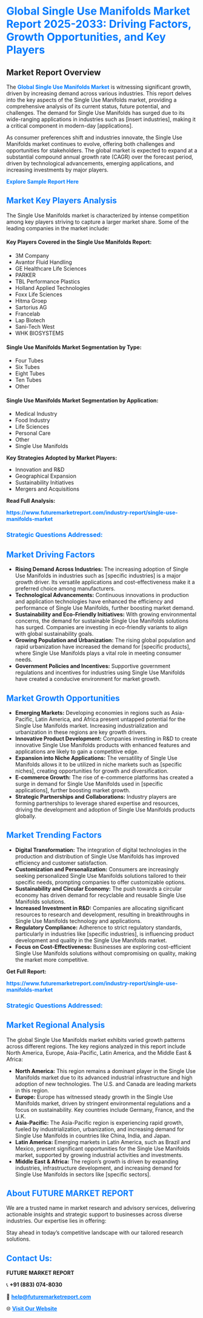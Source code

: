 <h1 style="color: #007BFF;">Global Single Use Manifolds Market Report 2025-2033: Driving Factors, Growth Opportunities, and Key Players</h1>

<section id="overview">
<h2>Market Report Overview</h2>
<p>The <a href="https://www.futuremarketreport.com/industry-report/single-use-manifolds-market" style="color: #007BFF; text-decoration: none;"><strong>Global Single Use Manifolds Market</strong></a> is witnessing significant growth, driven by increasing demand across various industries. This report delves into the key aspects of the Single Use Manifolds market, providing a comprehensive analysis of its current status, future potential, and challenges. The demand for Single Use Manifolds has surged due to its wide-ranging applications in industries such as [insert industries], making it a critical component in modern-day [applications].</p>
<p>As consumer preferences shift and industries innovate, the Single Use Manifolds market continues to evolve, offering both challenges and opportunities for stakeholders. The global market is expected to expand at a substantial compound annual growth rate (CAGR) over the forecast period, driven by technological advancements, emerging applications, and increasing investments by major players.</p>
</section>

<section id="overview">
<p><a href="https://www.futuremarketreport.com/request-sample/reportId=124682" style="color: #007BFF; text-decoration: none;"><strong>Explore Sample Report Here</strong></a></p>
</section>

<section id="key-players">
<h2 style="color: #007BFF;">Market Key Players Analysis</h2>
<p>The Single Use Manifolds market is characterized by intense competition among key players striving to capture a larger market share. Some of the leading companies in the market include:</p>
<h4>Key Players Covered in the Single Use Manifolds Report:</h4>
<ul><li>3M Company</li><li>Avantor Fluid Handling</li><li>GE Healthcare Life Sciences</li><li>PARKER</li><li>TBL Performance Plastics</li><li>Holland Applied Technologies</li><li>Foxx Life Sciences</li><li>Hitma Groep</li><li>Sartorius AG</li><li>Francelab</li><li>Lap Biotech</li><li>Sani-Tech West</li><li>WHK BIOSYSTEMS</li></ul>
<h4>Single Use Manifolds Market Segmentation by Type:</h4>
<ul><li>Four Tubes</li><li>Six Tubes</li><li>Eight Tubes</li><li>Ten Tubes</li><li>Other</li></ul>

<h4>Single Use Manifolds Market Segmentation by Application:</h4>
<ul><li>Medical Industry</li><li>Food Industry</li><li>Life Sciences</li><li>Personal Care</li><li>Other</li><li>Single Use Manifolds</li></ul>
<p><strong>Key Strategies Adopted by Market Players:</strong></p>
<ul>
<li>Innovation and R&D</li>
<li>Geographical Expansion</li>
<li>Sustainability Initiatives</li>
<li>Mergers and Acquisitions</li>
</ul>
</section>

<section>
<p><strong>Read Full Analysis: </strong></p><a href="https://www.futuremarketreport.com/industry-report/single-use-manifolds-market" style="color: #007BFF; text-decoration: none;"><strong>https://www.futuremarketreport.com/industry-report/single-use-manifolds-market</strong></a>
<h3 style="color: #007BFF;">Strategic Questions Addressed:</h3>
</section>

<section id="driving-factors">
<h2 style="color: #007BFF;">Market Driving Factors</h2>
<ul>
<li><strong>Rising Demand Across Industries:</strong> The increasing adoption of Single Use Manifolds in industries such as [specific industries] is a major growth driver. Its versatile applications and cost-effectiveness make it a preferred choice among manufacturers.</li>
<li><strong>Technological Advancements:</strong> Continuous innovations in production and application technologies have enhanced the efficiency and performance of Single Use Manifolds, further boosting market demand.</li>
<li><strong>Sustainability and Eco-Friendly Initiatives:</strong> With growing environmental concerns, the demand for sustainable Single Use Manifolds solutions has surged. Companies are investing in eco-friendly variants to align with global sustainability goals.</li>
<li><strong>Growing Population and Urbanization:</strong> The rising global population and rapid urbanization have increased the demand for [specific products], where Single Use Manifolds plays a vital role in meeting consumer needs.</li>
<li><strong>Government Policies and Incentives:</strong> Supportive government regulations and incentives for industries using Single Use Manifolds have created a conducive environment for market growth.</li>
</ul>
</section>

<section id="growth-opportunities">
<h2 style="color: #007BFF;">Market Growth Opportunities</h2>
<ul>
<li><strong>Emerging Markets:</strong> Developing economies in regions such as Asia-Pacific, Latin America, and Africa present untapped potential for the Single Use Manifolds market. Increasing industrialization and urbanization in these regions are key growth drivers.</li>
<li><strong>Innovative Product Development:</strong> Companies investing in R&D to create innovative Single Use Manifolds products with enhanced features and applications are likely to gain a competitive edge.</li>
<li><strong>Expansion into Niche Applications:</strong> The versatility of Single Use Manifolds allows it to be utilized in niche markets such as [specific niches], creating opportunities for growth and diversification.</li>
<li><strong>E-commerce Growth:</strong> The rise of e-commerce platforms has created a surge in demand for Single Use Manifolds used in [specific applications], further boosting market growth.</li>
<li><strong>Strategic Partnerships and Collaborations:</strong> Industry players are forming partnerships to leverage shared expertise and resources, driving the development and adoption of Single Use Manifolds products globally.</li>
</ul>
</section>

<section id="trending-factors">
<h2 style="color: #007BFF;">Market Trending Factors</h2>
<ul>
<li><strong>Digital Transformation:</strong> The integration of digital technologies in the production and distribution of Single Use Manifolds has improved efficiency and customer satisfaction.</li>
<li><strong>Customization and Personalization:</strong> Consumers are increasingly seeking personalized Single Use Manifolds solutions tailored to their specific needs, prompting companies to offer customizable options.</li>
<li><strong>Sustainability and Circular Economy:</strong> The push towards a circular economy has driven demand for recyclable and reusable Single Use Manifolds solutions.</li>
<li><strong>Increased Investment in R&D:</strong> Companies are allocating significant resources to research and development, resulting in breakthroughs in Single Use Manifolds technology and applications.</li>
<li><strong>Regulatory Compliance:</strong> Adherence to strict regulatory standards, particularly in industries like [specific industries], is influencing product development and quality in the Single Use Manifolds market.</li>
<li><strong>Focus on Cost-Effectiveness:</strong> Businesses are exploring cost-efficient Single Use Manifolds solutions without compromising on quality, making the market more competitive.</li>
</ul>
</section>

<section>
<p><strong>Get Full Report: </strong></p><a href="https://www.futuremarketreport.com/industry-report/single-use-manifolds-market" style="color: #007BFF; text-decoration: none;"><strong>https://www.futuremarketreport.com/industry-report/single-use-manifolds-market</strong></a>
<h3 style="color: #007BFF;">Strategic Questions Addressed:</h3>
</section>


<section id="regional-analysis">
<h2 style="color: #007BFF;">Market Regional Analysis</h2>
<p>The global Single Use Manifolds market exhibits varied growth patterns across different regions. The key regions analyzed in this report include North America, Europe, Asia-Pacific, Latin America, and the Middle East & Africa:</p>
<ul>
<li><strong>North America:</strong> This region remains a dominant player in the Single Use Manifolds market due to its advanced industrial infrastructure and high adoption of new technologies. The U.S. and Canada are leading markets in this region.</li>
<li><strong>Europe:</strong> Europe has witnessed steady growth in the Single Use Manifolds market, driven by stringent environmental regulations and a focus on sustainability. Key countries include Germany, France, and the U.K.</li>
<li><strong>Asia-Pacific:</strong> The Asia-Pacific region is experiencing rapid growth, fueled by industrialization, urbanization, and increasing demand for Single Use Manifolds in countries like China, India, and Japan.</li>
<li><strong>Latin America:</strong> Emerging markets in Latin America, such as Brazil and Mexico, present significant opportunities for the Single Use Manifolds market, supported by growing industrial activities and investments.</li>
<li><strong>Middle East & Africa:</strong> The region’s growth is driven by expanding industries, infrastructure development, and increasing demand for Single Use Manifolds in sectors like [specific sectors].</li>
</ul>
</section>

<footer>
<h2 style="color: #007BFF;">About FUTURE MARKET REPORT</h2>
<p>We are a trusted name in market research and advisory services, delivering actionable insights and strategic support to businesses across diverse industries. Our expertise lies in offering:</p>

<p>Stay ahead in today’s competitive landscape with our tailored research solutions.</p>

<h2 style="color: #007BFF;">Contact Us:</h2>
<p><strong>FUTURE MARKET REPORT</strong></p>
<p>📞 <strong>+91 (883) 074-8030</strong></p>
<p>📧 <strong><a href="mailto:help@futuremarketreport.com" style="color: #007BFF;">help@futuremarketreport.com</a></strong></p>
<p>🌐 <strong><a href="https://www.futuremarketreport.com/" style="color: #007BFF;">Visit Our Website</a></strong></p>
</footer>
